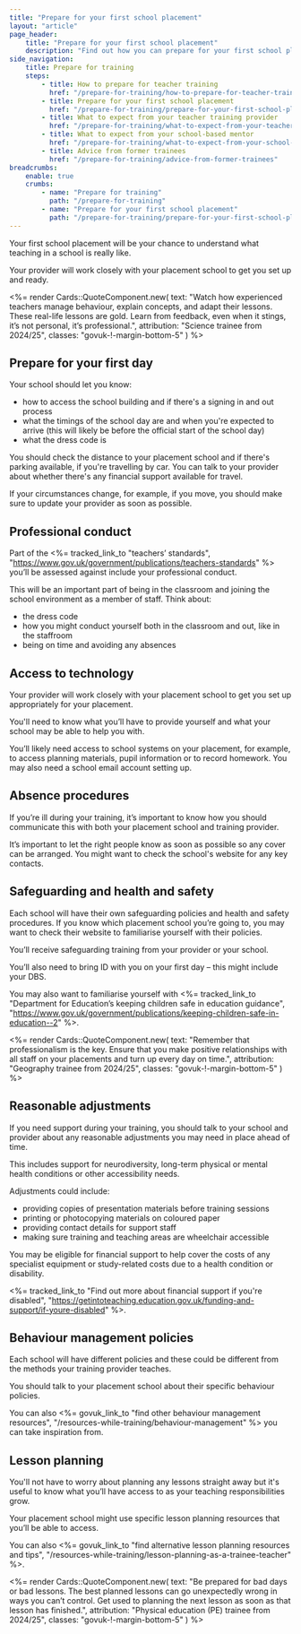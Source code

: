 ```yaml
---
title: "Prepare for your first school placement"
layout: "article"
page_header:
    title: "Prepare for your first school placement"
    description: "Find out how you can prepare for your first school placement, from accessing the school to your professional conduct."
side_navigation:
    title: Prepare for training
    steps:
        - title: How to prepare for teacher training
          href: "/prepare-for-training/how-to-prepare-for-teacher-training"
        - title: Prepare for your first school placement
          href: "/prepare-for-training/prepare-for-your-first-school-placement"
        - title: What to expect from your teacher training provider
          href: "/prepare-for-training/what-to-expect-from-your-teacher-training-provider"
        - title: What to expect from your school-based mentor
          href: "/prepare-for-training/what-to-expect-from-your-school-based-mentor"
        - title: Advice from former trainees
          href: "/prepare-for-training/advice-from-former-trainees"
breadcrumbs: 
    enable: true
    crumbs: 
        - name: "Prepare for training"
          path: "/prepare-for-training"
        - name: "Prepare for your first school placement"
          path: "/prepare-for-training/prepare-for-your-first-school-placement"
---
```


Your first school placement will be your chance to understand what teaching in a school is really like.

Your provider will work closely with your placement school to get you set up and ready.

<%= render Cards::QuoteComponent.new(
    text: "Watch how experienced teachers manage behaviour, explain concepts, and adapt their lessons. These real-life lessons are gold. Learn from feedback, even when it stings, it’s not personal, it’s professional.",
    attribution: "Science trainee from 2024/25",
    classes: "govuk-!-margin-bottom-5"
) %>

## Prepare for your first day

Your school should let you know:

* how to access the school building and if there's a signing in and out process
* what the timings of the school day are and when you're expected to arrive (this will likely be before the official start of the school day)
* what the dress code is

You should check the distance to your placement school and if there's parking available, if you're travelling by car. You can talk to your provider about whether there's any financial support available for travel.

If your circumstances change, for example, if you move, you should make sure to update your provider as soon as possible.

## Professional conduct

Part of the <%= tracked_link_to "teachers’ standards", "https://www.gov.uk/government/publications/teachers-standards" %> you’ll be assessed against include your professional conduct.

This will be an important part of being in the classroom and joining the school environment as a member of staff. Think about:

* the dress code
* how you might conduct yourself both in the classroom and out, like in the staffroom
* being on time and avoiding any absences

## Access to technology

Your provider will work closely with your placement school to get you set up appropriately for your placement.

You'll need to know what you’ll have to provide yourself and what your school may be able to help you with.

You’ll likely need access to school systems on your placement, for example, to access planning materials, pupil information or to record homework. You may also need a school email account setting up.

## Absence procedures

If you’re ill during your training, it’s important to know how you should communicate this with both your placement school and training provider.

It’s important to let the right people know as soon as possible so any cover can be arranged. You might want to check the school's website for any key contacts.

## Safeguarding and health and safety

Each school will have their own safeguarding policies and health and safety procedures. If you know which placement school you’re going to, you may want to check their website to familiarise yourself with their policies.

You’ll receive safeguarding training from your provider or your school.

You’ll also need to bring ID with you on your first day – this might include your DBS.

You may also want to familiarise yourself with <%= tracked_link_to "Department for Education’s keeping children safe in education guidance", "https://www.gov.uk/government/publications/keeping-children-safe-in-education--2" %>.

<%= render Cards::QuoteComponent.new(
    text: "Remember that professionalism is the key. Ensure that you make positive relationships with all staff on your placements and turn up every day on time.",
    attribution: "Geography trainee from 2024/25",
    classes: "govuk-!-margin-bottom-5"
) %>

## Reasonable adjustments

If you need support during your training, you should talk to your school and provider about any reasonable adjustments you may need in place ahead of time.

This includes support for neurodiversity, long-term physical or mental health conditions or other accessibility needs.

Adjustments could include:

- providing copies of presentation materials before training sessions
- printing or photocopying materials on coloured paper
- providing contact details for support staff
- making sure training and teaching areas are wheelchair accessible

You may be eligible for financial support to help cover the costs of any specialist equipment or study-related costs due to a health condition or disability.

<%= tracked_link_to "Find out more about financial support if you're disabled", "https://getintoteaching.education.gov.uk/funding-and-support/if-youre-disabled" %>.

## Behaviour management policies

Each school will have different policies and these could be different from the methods your training provider teaches.

You should talk to your placement school about their specific behaviour policies.

You can also <%= govuk_link_to "find other behaviour management resources", "/resources-while-training/behaviour-management" %> you can take inspiration from. 

## Lesson planning

You'll not have to worry about planning any lessons straight away but it's useful to know what you’ll have access to as your teaching responsibilities grow.

Your placement school might use specific lesson planning resources that you’ll be able to access.

You can also <%= govuk_link_to "find alternative lesson planning resources and tips", "/resources-while-training/lesson-planning-as-a-trainee-teacher" %>.

<%= render Cards::QuoteComponent.new(
    text: "Be prepared for bad days or bad lessons. The best planned lessons can go unexpectedly wrong in ways you can’t control. Get used to planning the next lesson as soon as that lesson has finished.",
    attribution: "Physical education (PE) trainee from 2024/25",
    classes: "govuk-!-margin-bottom-5"
) %>
